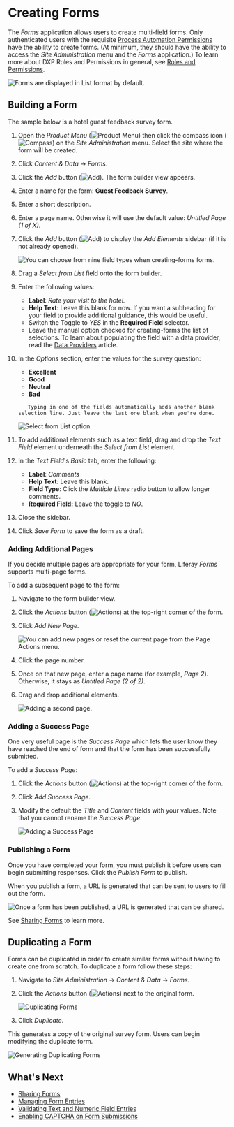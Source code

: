 # Creating Forms

The _Forms_ application allows users to create multi-field forms. Only authenticated users with the requisite [Process Automation Permissions](./forms-permissions-reference.md) have the ability to create forms. (At minimum, they should have the ability to access the _Site Administration_ menu and the _Forms_ application.) To learn more about DXP Roles and Permissions in general, see [Roles and Permissions](https://help.liferay.com/hc/articles/360017895212-Roles-and-Permissions).

![Forms are displayed in List format by default.](./creating-forms/images/01.png)

## Building a Form

The sample below is a hotel guest feedback survey form.

1. Open the _Product Menu_ (![Product Menu](../../../images/icon-product-menu.png)) then click the compass icon (![Compass](../../../images/icon-compass.png)) on the _Site Administration_ menu. Select the site where the form will be created.
1. Click _Content & Data_ &rarr; _Forms_.
1. Click the _Add_ button (![Add](../../../images/icon-add.png)). The form builder view appears.
1. Enter a name for the form: **Guest Feedback Survey**.
1. Enter a short description.
1. Enter a page name. Otherwise it will use the default value: _Untitled Page (1 of X)_.
1. Click the _Add_ button (![Add](../../../images/icon-add.png)) to display the _Add Elements_ sidebar (if it is not already opened).

    ![You can choose from nine field types when creating-forms forms.](./creating-forms/images/02.png)

1. Drag a _Select from List_ field onto the form builder.
1. Enter the following values:

    - **Label**: _Rate your visit to the hotel._
    - **Help Text**: Leave this blank for now. If you want a subheading for your field to provide additional guidance, this would be useful.
    - Switch the Toggle to _YES_ in the **Required Field** selector.
    - Leave the manual option checked for creating-forms the list of selections. To learn about populating the field with a data provider, read the [Data Providers](./advanced-forms-usage/using-data-providers-to-populate-form-options.md) article.

1. In the _Options_ section, enter the values for the survey question:

    - **Excellent**
    - **Good**
    - **Neutral**
    - **Bad**

    ```note::
       Typing in one of the fields automatically adds another blank selection line. Just leave the last one blank when you're done.
    ```

    ![Select from List option](./creating-forms/images/03.png)

1. To add additional elements such as a text field, drag and drop the _Text Field_ element underneath the _Select from List_ element.
1. In the _Text Field_'s _Basic_ tab, enter the following:

    - **Label**: _Comments_
    - **Help Text**: Leave this blank.
    - **Field Type**: Click the _Multiple Lines_ radio button to allow longer comments.
    - **Required Field:** Leave the toggle to _NO_.

1. Close the sidebar.
1. Click _Save Form_ to save the form as a draft.

### Adding Additional Pages

If you decide multiple pages are appropriate for your form, Liferay _Forms_ supports multi-page forms.

To add a subsequent page to the form:

1. Navigate to the form builder view.
1. Click the _Actions_ button (![Actions](../../../images/icon-actions.png)) at the top-right corner of the form.
1. Click _Add New Page_.

    ![You can add new pages or reset the current page from the Page Actions menu.](./creating-forms/images/06.png)

1. Click the page number.
1. Once on that new page, enter a page name (for example, _Page 2_). Otherwise, it stays as _Untitled Page (2 of 2)_.
1. Drag and drop additional elements.

    ![Adding a second page.](./creating-forms/images/07.png)

### Adding a Success Page

One very useful page is the _Success Page_ which lets the user know they have reached the end of form and that the form has been successfully submitted.

To add a _Success Page_:

1. Click the _Actions_ button (![Actions](../../../images/icon-actions.png)) at the top-right corner of the form.
1. Click _Add Success Page_.

1. Modify the default the _Title_ and _Content_ fields with your values. Note that you cannot rename the _Success Page_.

    ![Adding a Success Page](./creating-forms/images/08.png)

### Publishing a Form

Once you have completed your form, you must publish it before users can begin submitting responses. Click the _Publish Form_ to publish.

When you publish a form, a URL is generated that can be sent to users to fill out the form.

![Once a form has been published, a URL is generated that can be shared.](creating-forms/images/11.png)

See [Sharing Forms](./sharing-forms.md) to learn more.

## Duplicating a Form

Forms can be duplicated in order to create similar forms without having to create one from scratch. To duplicate a form follow these steps:

1. Navigate to _Site Administration_ &rarr; _Content & Data_ &rarr; _Forms_.
1. Click the _Actions_ button (![Actions](../../../images/icon-actions.png)) next to the original form.

    ![Duplicating Forms](./creating-forms/images/10.png)

1. Click _Duplicate_.

This generates a copy of the original survey form. Users can begin modifying the duplicate form.

![Generating Duplicating Forms](./creating-forms/images/05.png)

## What's Next

-   [Sharing Forms](./sharing-forms.md)
-   [Managing Form Entries](./managing-form-entries.md)
-   [Validating Text and Numeric Field Entries](./advanced-forms-usage/validating-text-and-numeric-field-entries.md)
-   [Enabling CAPTCHA on Form Submissions](./advanced-forms-usage/enabling-captcha-on-form-submissions.md)
